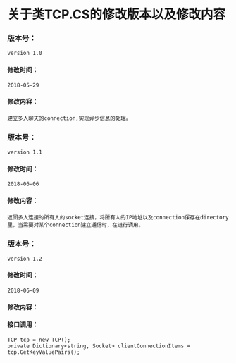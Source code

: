 # 关于类TCP.CS的修改版本以及修改内容
### 版本号：
	version 1.0
#### 修改时间：
	2018-05-29
#### 修改内容： 
	建立多人聊天的connection,实现异步信息的处理。
### 版本号：
	version 1.1
#### 修改时间：
	2018-06-06
#### 修改内容：
	返回多人连接的所有人的socket连接，将所有人的IP地址以及connection保存在directory里，当需要对某个connection建立通信时，在进行调用。
### 版本号：
	version 1.2
#### 修改时间：
	2018-06-09
#### 修改内容：
	
#### 接口调用：	
	TCP tcp = new TCP();
	private Dictionary<string, Socket> clientConnectionItems = tcp.GetKeyValuePairs();
